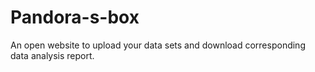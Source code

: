 # Pandora-s-box
An open website to upload your data sets and download corresponding data analysis report.

